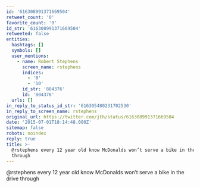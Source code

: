 ```yaml
---
id: '616308991371669504'
retweet_count: '0'
favorite_count: '0'
id_str: '616308991371669504'
retweeted: false
entities:
  hashtags: []
  symbols: []
  user_mentions:
    - name: Robert Stephens
      screen_name: rstephens
      indices:
        - '0'
        - '10'
      id_str: '804376'
      id: '804376'
  urls: []
in_reply_to_status_id_str: '616305480231702530'
in_reply_to_screen_name: rstephens
original_url: https://twitter.com/jth/status/616308991371669504
date: '2015-07-01T18:14:48.000Z'
sitemap: false
robots: noindex
reply: true
title: >-
  @rstephens every 12 year old know McDonalds won’t serve a bike in the drive
  through
---
```


@rstephens every 12 year old know McDonalds won’t serve a bike in the drive through